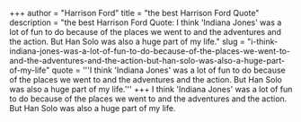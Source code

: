 +++
author = "Harrison Ford"
title = "the best Harrison Ford Quote"
description = "the best Harrison Ford Quote: I think 'Indiana Jones' was a lot of fun to do because of the places we went to and the adventures and the action. But Han Solo was also a huge part of my life."
slug = "i-think-indiana-jones-was-a-lot-of-fun-to-do-because-of-the-places-we-went-to-and-the-adventures-and-the-action-but-han-solo-was-also-a-huge-part-of-my-life"
quote = '''I think 'Indiana Jones' was a lot of fun to do because of the places we went to and the adventures and the action. But Han Solo was also a huge part of my life.'''
+++
I think 'Indiana Jones' was a lot of fun to do because of the places we went to and the adventures and the action. But Han Solo was also a huge part of my life.
